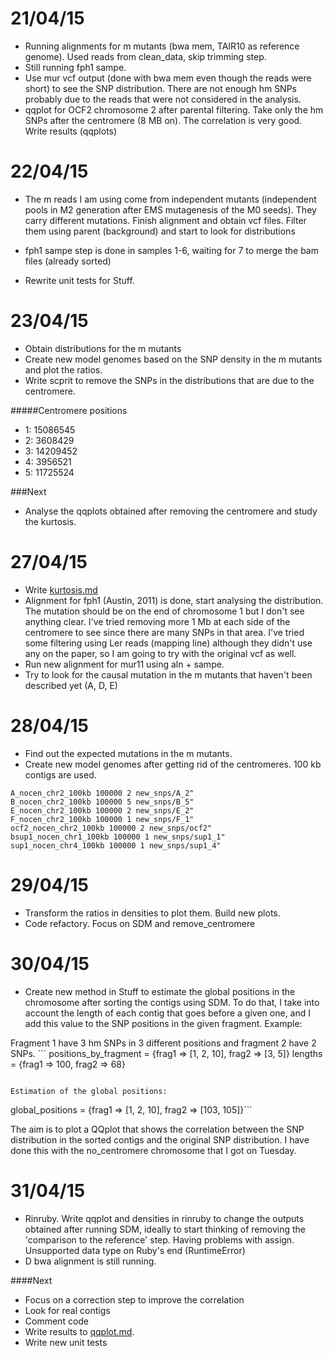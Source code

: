 21/04/15
===

- Running alignments for m mutants (bwa mem, TAIR10 as reference genome). Used reads from clean_data, skip trimming step. 
- Still running fph1 sampe. 
- Use mur vcf output (done with bwa mem even though the reads were short) to see the SNP distribution. There are not enough hm SNPs probably due to the reads that were not considered in the analysis.
- qqplot for OCF2 chromosome 2 after parental filtering. Take only the hm SNPs after the centromere (8 MB on). The correlation is very good. Write results (qqplots)

22/04/15
===

- The m reads I am using come from independent mutants (independent pools in M2 generation after EMS mutagenesis of the M0 seeds). They carry different mutations. Finish alignment and obtain vcf files. Filter them using parent (background) and start to look for distributions

- fph1 sampe step is done in samples 1-6, waiting for 7 to merge the bam files (already sorted)
- Rewrite unit tests for Stuff. 


23/04/15
===
- Obtain distributions for the m mutants
- Create new model genomes based on the SNP density in the m mutants and plot the ratios. 
- Write scprit to remove the SNPs in the distributions that are due to the centromere. 

#####Centromere positions

-  1: 15086545
-  2: 3608429
-  3: 14209452
-  4: 3956521
-  5: 11725524

###Next
- Analyse the qqplots obtained after removing the centromere and study the kurtosis. 

27/04/15
===

- Write [kurtosis.md](https://github.com/pilarcormo/SNP_distribution_method/blob/master/Results/kurtosis.md)
- Alignment for fph1 (Austin, 2011) is done, start analysing the distribution. The mutation should be on the end of chromosome 1 but I don't see anything clear. I've tried removing more 1 Mb at each side of the centromere to see since there are many SNPs in that area. I've tried some filtering using Ler reads (mapping line) although they didn't use any on the paper, so I am going to try with the original vcf as well. 
- Run new alignment for mur11 using aln + sampe.
- Try to look for the causal mutation in the m mutants that haven't been described yet (A, D, E)

28/04/15
===

- Find out the expected mutations in the m mutants. 
- Create new model genomes after getting rid of the centromeres. 100 kb contigs are used. 

```
A_nocen_chr2_100kb 100000 2 new_snps/A_2"
B_nocen_chr2_100kb 100000 5 new_snps/B_5"
E_nocen_chr2_100kb 100000 2 new_snps/E_2"
F_nocen_chr2_100kb 100000 1 new_snps/F_1"
ocf2_nocen_chr2_100kb 100000 2 new_snps/ocf2"
bsup1_nocen_chr1_100kb 100000 1 new_snps/sup1_1"
sup1_nocen_chr4_100kb 100000 1 new_snps/sup1_4"
```

29/04/15
===
- Transform the ratios in densities to plot them. Build new plots.
- Code refactory. Focus on SDM and remove_centromere

30/04/15
===
- Create new method in Stuff to estimate the global positions in the chromosome after sorting the contigs using SDM. To do that, I take into account the length of each contig that goes before a given one, and I add this value to the SNP positions in the given fragment. Example:

Fragment 1 have 3 hm SNPs in 3 different positions and fragment 2 have 2 SNPs. ```
positions_by_fragment = {frag1 => [1, 2, 10], frag2 => [3, 5]}
lengths = {frag1 => 100, frag2 => 68}
```

Estimation of the global positions:
```
global_positions = {frag1 => [1, 2, 10], frag2 => [103, 105]}```

The aim is to plot a QQplot that shows the correlation between the SNP distribution in the sorted contigs and the original SNP distribution. I have done this with the no_centromere chromosome that I got on Tuesday.

31/04/15
===
- Rinruby. Write qqplot and densities in rinruby to change the outputs obtained after running SDM, ideally to start thinking of removing the 'comparison to the reference' step. Having problems with assign. Unsupported data type on Ruby's end (RuntimeError)
- D bwa alignment is still running. 


####Next

- Focus on a correction step to improve the correlation 
- Look for real contigs
- Comment code
- Write  results to [qqplot.md](https://github.com/pilarcormo/SNP_distribution_method/blob/master/Results/qqplot.md).
- Write new unit tests

